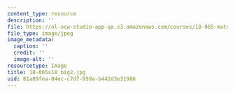 ```yaml
---
content_type: resource
description: ''
file: https://ol-ocw-studio-app-qa.s3.amazonaws.com/courses/18-065-matrix-methods-in-data-analysis-signal-processing-and-machine-learning-spring-2018/81a89fea04ecc7d7959ab442d3e31986_18-065s18_big2.jpg
file_type: image/jpeg
image_metadata:
  caption: ''
  credit: ''
  image-alt: ''
resourcetype: Image
title: 18-065s18_big2.jpg
uid: 81a89fea-04ec-c7d7-959a-b442d3e31986
---
```

